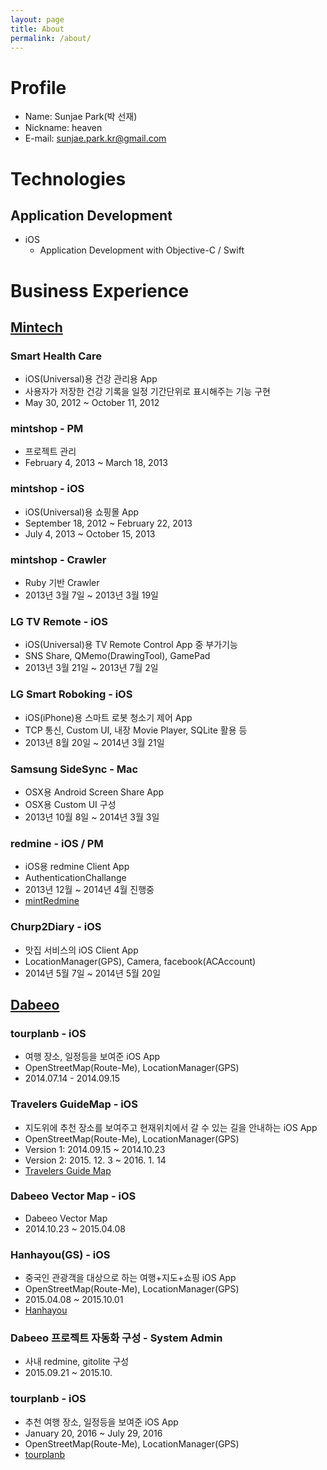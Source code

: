 ```yaml
---
layout: page
title: About
permalink: /about/
---
```


# Profile

* Name: Sunjae Park(박 선재)
* Nickname: heaven
* E-mail: sunjae.park.kr@gmail.com

# Technologies

## Application Development

* iOS
	* Application Development with Objective-C / Swift

# Business Experience

## [Mintech](http://mintech.kr)

### Smart Health Care

* iOS(Universal)용 건강 관리용 App
* 사용자가 저장한 건강 기록을 일정 기간단위로 표시해주는 기능 구현
* May 30, 2012 ~ October 11, 2012

### mintshop - PM

* 프로젝트 관리
* February 4, 2013 ~ March 18, 2013

### mintshop - iOS

* iOS(Universal)용 쇼핑몰 App
* September 18, 2012 ~ February 22, 2013
* July 4, 2013 ~ October 15, 2013

### mintshop - Crawler

* Ruby 기반 Crawler
* 2013년 3월 7일 ~ 2013년 3월 19일

### LG TV Remote - iOS

* iOS(Universal)용 TV Remote Control App 중 부가기능
* SNS Share, QMemo(DrawingTool), GamePad
* 2013년 3월 21일 ~ 2013년 7월 2일

### LG Smart Roboking - iOS

* iOS(iPhone)용 스마트 로봇 청소기 제어 App
* TCP 통신, Custom UI, 내장 Movie Player, SQLite 활용 등
* 2013년 8월 20일 ~ 2014년 3월 21일

### Samsung SideSync - Mac

* OSX용 Android Screen Share App
* OSX용 Custom UI 구성
* 2013년 10월 8일 ~ 2014년 3월 3일

### redmine - iOS / PM

* iOS용 redmine Client App
* AuthenticationChallange
* 2013년 12월 ~ 2014년 4월 진행중
* [mintRedmine](https://itunes.apple.com/us/app/mintredmine/id871736775?mt=8)

### Churp2Diary - iOS

* 맛집 서비스의 iOS Client App
* LocationManager(GPS), Camera, facebook(ACAccount)
* 2014년 5월 7일 ~ 2014년 5월 20일

## [Dabeeo](http://www.dabeeo.com)

### tourplanb -  iOS

* 여행 장소, 일정등을 보여준 iOS App
* OpenStreetMap(Route-Me), LocationManager(GPS)
* 2014.07.14 - 2014.09.15

### Travelers GuideMap -  iOS

* 지도위에 추천 장소를 보여주고 현재위치에서 갈 수 있는 길을 안내하는 iOS App
* OpenStreetMap(Route-Me), LocationManager(GPS)
* Version 1: 2014.09.15 ~ 2014.10.23
* Version 2: 2015. 12. 3 ~ 2016. 1. 14
* [Travelers Guide Map](https://itunes.apple.com/us/app/travelers-guide-map/id924829797?mt=8)

### Dabeeo Vector Map - iOS

* Dabeeo Vector Map
* 2014.10.23 ~ 2015.04.08

### Hanhayou(GS) - iOS

* 중국인 관광객을 대상으로 하는 여행+지도+쇼핑 iOS App
* OpenStreetMap(Route-Me), LocationManager(GPS)
* 2015.04.08 ~ 2015.10.01
* [Hanhayou](https://itunes.apple.com/us/app/han-ha-you-hanhayou/id1035225338?mt=8)

### Dabeeo 프로젝트 자동화 구성 - System Admin

* 사내 redmine, gitolite 구성
* 2015.09.21 ~ 2015.10.

### tourplanb - iOS

* 추천 여행 장소, 일정등을 보여준 iOS App
* January 20, 2016 ~ July 29, 2016
* OpenStreetMap(Route-Me), LocationManager(GPS)
* [tourplanb](https://itunes.apple.com/us/app/tourplanb/id1091993474?mt=8)